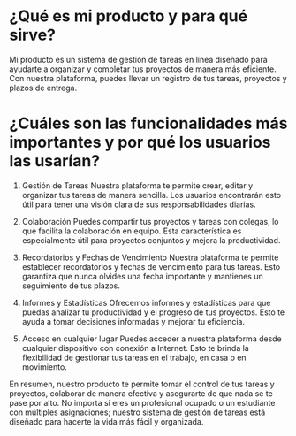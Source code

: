 # ¿Qué es mi producto y para qué sirve?

Mi producto es un sistema de gestión de tareas en línea diseñado para ayudarte a organizar y completar tus proyectos de manera más eficiente. Con nuestra plataforma, puedes llevar un registro de tus tareas, proyectos y plazos de entrega.

# ¿Cuáles son las funcionalidades más importantes y por qué los usuarios las usarían?

1. Gestión de Tareas
Nuestra plataforma te permite crear, editar y organizar tus tareas de manera sencilla. Los usuarios encontrarán esto útil para tener una visión clara de sus responsabilidades diarias.

2. Colaboración
Puedes compartir tus proyectos y tareas con colegas, lo que facilita la colaboración en equipo. Esta característica es especialmente útil para proyectos conjuntos y mejora la productividad.

3. Recordatorios y Fechas de Vencimiento
Nuestra plataforma te permite establecer recordatorios y fechas de vencimiento para tus tareas. Esto garantiza que nunca olvides una fecha importante y mantienes un seguimiento de tus plazos.

4. Informes y Estadísticas
Ofrecemos informes y estadísticas para que puedas analizar tu productividad y el progreso de tus proyectos. Esto te ayuda a tomar decisiones informadas y mejorar tu eficiencia.

5. Acceso en cualquier lugar
Puedes acceder a nuestra plataforma desde cualquier dispositivo con conexión a Internet. Esto te brinda la flexibilidad de gestionar tus tareas en el trabajo, en casa o en movimiento.

En resumen, nuestro producto te permite tomar el control de tus tareas y proyectos, colaborar de manera efectiva y asegurarte de que nada se te pase por alto. No importa si eres un profesional
ocupado o un estudiante con múltiples asignaciones; nuestro sistema de gestión de tareas está diseñado para hacerte la vida más fácil y organizada.
